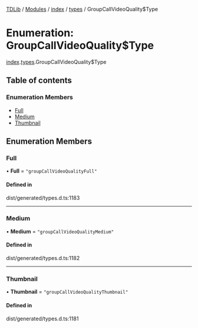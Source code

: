[TDLib](../README.md) / [Modules](../modules.md) / [index](../modules/index.md) / [types](../modules/index.types.md) / GroupCallVideoQuality$Type

# Enumeration: GroupCallVideoQuality$Type

[index](../modules/index.md).[types](../modules/index.types.md).GroupCallVideoQuality$Type

## Table of contents

### Enumeration Members

- [Full](index.types.GroupCallVideoQuality_Type.md#full)
- [Medium](index.types.GroupCallVideoQuality_Type.md#medium)
- [Thumbnail](index.types.GroupCallVideoQuality_Type.md#thumbnail)

## Enumeration Members

### Full

• **Full** = ``"groupCallVideoQualityFull"``

#### Defined in

dist/generated/types.d.ts:1183

___

### Medium

• **Medium** = ``"groupCallVideoQualityMedium"``

#### Defined in

dist/generated/types.d.ts:1182

___

### Thumbnail

• **Thumbnail** = ``"groupCallVideoQualityThumbnail"``

#### Defined in

dist/generated/types.d.ts:1181
